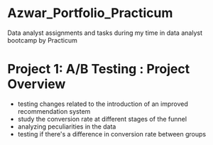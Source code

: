 # Azwar_Portfolio_Practicum
Data analyst assignments and tasks during my time in data analyst bootcamp by Practicum

# Project 1: A/B Testing : Project Overview
- testing changes related to the introduction of an improved recommendation system
- study the conversion rate at different stages of the funnel
- analyzing peculiarities in the data
- testing if there's a difference in conversion rate between groups  
